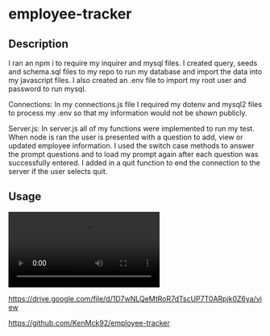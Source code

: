 # employee-tracker

## Description 
I ran an npm i to require my inquirer and mysql files. I created query, seeds and schema.sql files to my repo to run my database and import the data into my javascript files. I also created an .env file to import my root user and password to run mysql.

Connections:
In my connections.js file I required my dotenv and mysql2 files to process my .env so that my information would not be shown publicly.

Server.js:
In server.js all of my functions were implemented to run my test. When node is ran the user is presented with a question to add, view or updated employee information. I used the switch case methods to answer the prompt questions and to load my prompt again after each question was successfully entered. I added in a quit function to end the connection to the server if the user selects quit. 

## Usage

![Alt Text](./images/Employee-tracker.webm)

https://drive.google.com/file/d/1D7wNLQeMtRoR7dTscUP7T0ARpjk0Z6ya/view


https://github.com/KenMck92/employee-tracker

